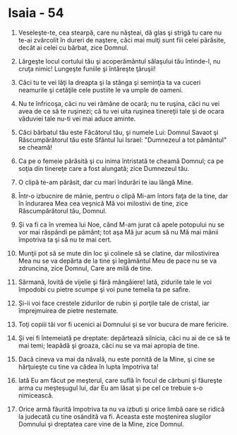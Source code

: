 # Isaia - 54

1. Veseleşte-te, cea stearpă, care nu năşteai, dă glas şi strigă tu care nu te-ai zvârcolit în dureri de naştere, căci mai mulţi sunt fiii celei părăsite, decât ai celei cu bărbat, zice Domnul.

2. Lărgeşte locul cortului tău şi acoperământul sălaşului tău întinde-l, nu cruţa nimic! Lungeşte funiile şi întăreşte ţăruşii!

3. Căci tu te vei lăţi la dreapta şi la stânga şi seminţia ta va cuceri neamurile şi cetăţile cele pustiite le va umple de oameni.

4. Nu te înfricoşa, căci nu vei rămâne de ocară; nu te ruşina, căci nu vei avea de ce să te ruşinezi; că tu vei uita ruşinea tinereţii tale şi de ocara văduviei tale nu-ti vei mai aduce aminte.

5. Căci bărbatul tău este Făcătorul tău, şi numele Lui: Domnul Savaot şi Răscumpărătorul tău este Sfântul lui Israel: "Dumnezeul a tot pământul" se cheamă!

6. Ca pe o femeie părăsită şi cu inima întristată te cheamă Domnul; ca pe soţia din tinereţe care a fost alungată; zice Dumnezeul tău.

7. O clipă te-am părăsit, dar cu mari îndurări te iau lângă Mine.

8. Într-o izbucnire de mânie, pentru o clipă Mi-am întors faţa de la tine, dar în îndurarea Mea cea veşnică Mă voi milostivi de tine, zice Răscumpărătorul tău, Domnul.

9. Şi va fi ca în vremea lui Noe, când M-am jurat că apele potopului nu se vor mai răspândi pe pământ; tot aşa Mă jur acum să nu Mă mai mânii împotriva ta şi să nu te mai cert.

10. Munţii pot să se mute din loc şi colinele să se clatine, dar milostivirea Mea nu se va depărta de la tine şi legământul Meu de pace nu se va zdruncina, zice Domnul, Care are milă de tine.

11. Sărmană, lovită de vijelie şi fără mângâiere! Iată, zidurile tale le voi împodobi cu pietre scumpe şi voi pune temelia ta pe safire.

12. Şi-ii voi face crestele zidurilor de rubin şi porţile tale de cristal, iar împrejmuirea de pietre nestemate.

13. Toţi copiii tăi vor fi ucenici ai Domnului şi se vor bucura de mare fericire.

14. Şi vei fi întemeiată pe dreptate: depărtează silnicia, căci nu ai de ce să te mai temi; leapădă şi groaza, căci nu se va mai apropia de tine.

15. Dacă cineva va mai da năvală, nu este pornită de la Mine, şi cine se hărţuieşte cu tine va cădea în lupta împotriva ta!

16. Iată Eu am făcut pe meşterul, care suflă în focul de cărbuni şi făureşte arma cu meşteşugul lui, dar Eu am lăsat şi pe cel ce trebuie s-o nimicească.

17. Orice armă făurită împotriva ta nu va izbuti şi orice limbă oare se ridică la judecată cu tine osândită va fi. Aceasta este moştenirea slugilor Domnului şi dreptatea care vine de la Mine, zice Domnul.

